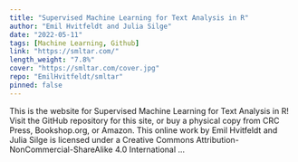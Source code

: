 ```yaml
---
title: "Supervised Machine Learning for Text Analysis in R"
author: "Emil Hvitfeldt and Julia Silge"
date: "2022-05-11"
tags: [Machine Learning, Github]
link: "https://smltar.com/"
length_weight: "7.8%"
cover: "https://smltar.com/cover.jpg"
repo: "EmilHvitfeldt/smltar"
pinned: false
---
```


This is the website for Supervised Machine Learning for Text Analysis in R! Visit the GitHub repository for this site, or buy a physical copy from CRC Press, Bookshop.org, or Amazon. This online work by Emil Hvitfeldt and Julia Silge is licensed under a Creative Commons Attribution-NonCommercial-ShareAlike 4.0 International ...

